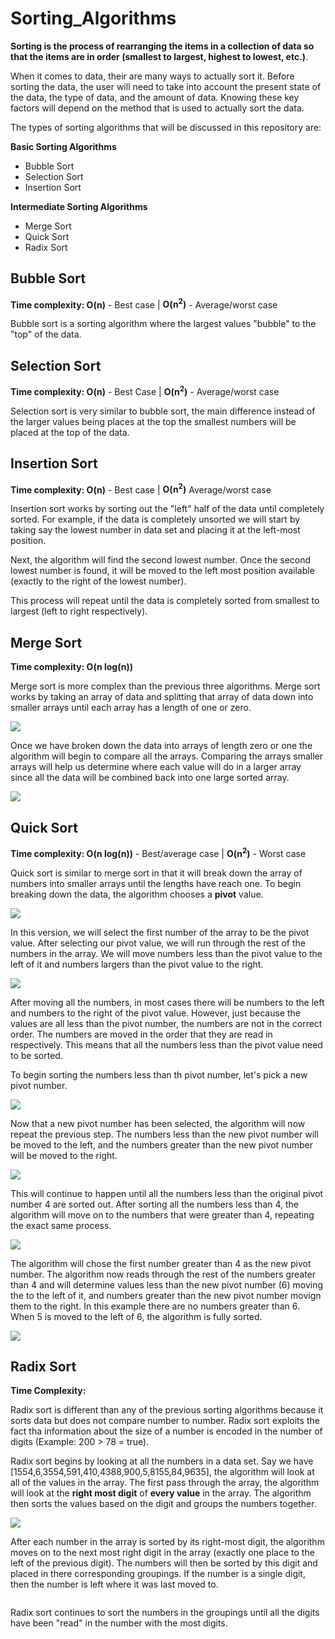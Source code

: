# Sorting_Algorithms

**Sorting is the process of rearranging the items in a collection of data so that the items are in order (smallest to largest, highest to lowest, etc.)**.

When it comes to data, their are many ways to actually sort it. Before sorting the data, the user will need to take into account the present state of the data, the type of data, and the amount of data. Knowing these key factors will depend on the method that is used to actually sort the data.

The types of sorting algorithms that will be discussed in this repository are:

**Basic Sorting Algorithms**
- Bubble Sort
- Selection Sort
- Insertion Sort

**Intermediate Sorting Algorithms**
- Merge Sort
- Quick Sort
- Radix Sort

## Bubble Sort

**Time complexity: O(n)** - Best case | **O(n<sup>2</sup>)** - Average/worst case

Bubble sort is a sorting algorithm where the largest values "bubble" to the "top" of the data.

## Selection Sort

**Time complexity: O(n)** - Best Case | **O(n<sup>2</sup>)** - Average/worst case

Selection sort is very similar to bubble sort, the main difference instead of the larger values being places at the top the smallest numbers will be placed at the top of the data.

## Insertion Sort

**Time complexity: O(n)** - Best case | **O(n<sup>2</sup>)** Average/worst case

Insertion sort works by sorting out the "left" half of the data until completely sorted. For example, if the data is completely unsorted we will start by taking say the lowest number in data set and placing it at the left-most position.

Next, the algorithm will find the second lowest number. Once the second lowest number is found, it will be moved to the left most position available (exactly to the right of the lowest number).

This process will repeat until the data is completely sorted from smallest to largest (left to right respectively).

## Merge Sort

**Time complexity: O(n log(n))**

Merge sort is more complex than the previous three algorithms. Merge sort works by taking an array of data and splitting that array of data down into smaller arrays until each array has a length of one or zero.

![](images/merge_sort_one.png)

Once we have broken down the data into arrays of length zero or one the algorithm will begin to compare all the arrays. Comparing the arrays smaller arrays will help us determine where each value will do in a larger array since all the data will be combined back into one large sorted array.

![](images/merge_sort_two.png)

## Quick Sort

**Time complexity: O(n log(n))** - Best/average case | **O(n<sup>2</sup>)** - Worst case

Quick sort is similar to merge sort in that it will break down the array of numbers into smaller arrays until the lengths have reach one. To begin breaking down the data, the algorithm chooses a **pivot** value.

![](images/quick_sort_one.png)

In this version, we will select the first number of the array to be the pivot value. After selecting our pivot value, we will run through the rest of the numbers in the array. We will move numbers less than the pivot value to the left of it and numbers largers than the pivot value to the right.

![](images/quick_sort_two.png)

After moving all the numbers, in most cases there will be numbers to the left and numbers to the right of the pivot value. However, just because the values are all less than the pivot number, the numbers are not in the correct order. The numbers are moved in the order that they are read in respectively. This means that all the numbers less than the pivot value need to be sorted.

To begin sorting the numbers less than th pivot number, let's pick a new pivot number.

![](images/quick_sort_three.png)

Now that a new pivot number has been selected, the algorithm will now repeat the previous step. The numbers less than the new pivot number will be moved to the left, and the numbers greater than the new pivot number will be moved to the right.

![](images/quick_sort_four.png)

This will continue to happen until all the numbers less than the original pivot number 4 are sorted out. After sorting all the numbers less than 4, the algorithm will move on to the numbers that were greater than 4, repeating the exact same process.

![](images/quick_sort_five.png)

The algorithm will chose the first number greater than 4 as the new pivot number. The algorithm now reads through the rest of the numbers greater than 4 and will determine values less than the new pivot number (6) moving the to the left of it, and numbers greater than the new pivot number movign them to the right. In this example there are no numbers greater than 6. When 5 is moved to the left of 6, the algorithm is fully sorted.

![](images/quick_sort_six.png)

## Radix Sort

**Time Complexity:**

Radix sort is different than any of the previous sorting algorithms because it sorts data but does not compare number to number. Radix sort exploits the fact tha information about the size of a number is encoded in the number of digits (Example: 200 > 78 = true).

Radix sort begins by looking at all the numbers in a data set. Say we have [1554,6,3554,591,410,4388,900,5,8155,84,9635], the algorithm will look at all of the values in the array. The first pass through the array, the algorithm will look at the **right most digit** of **every value** in the array. The algorithm then sorts the values based on the digit and groups the numbers together.

![](images/radix_sort_one.png)

After each number in the array is sorted by its right-most digit, the algorithm moves on to the next most right digit in the array (exactly one place to the left of the previous digit). The numbers will then be sorted by this digit and placed in there corresponding groupings. If the number is a single digit, then the number is left where it was last moved to.

<img>

Radix sort continues to sort the numbers in the groupings until all the digits have been "read" in the number with the most digits.
